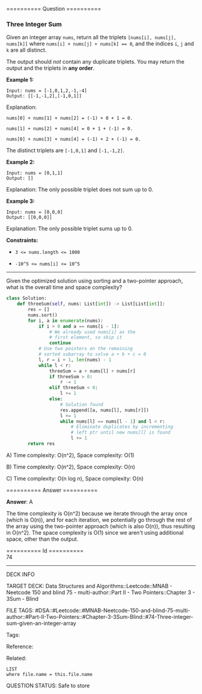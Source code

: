 ========== Question ==========  

### Three Integer Sum

Given an integer array `nums`, return all the triplets `[nums[i], nums[j], nums[k]]` where `nums[i] + nums[j] + nums[k] == 0`, and the indices `i`, `j` and `k` are all distinct.

The output should _not_ contain any duplicate triplets. You may return the output and the triplets in **any order**.

**Example 1:**

```
Input: nums = [-1,0,1,2,-1,-4]
Output: [[-1,-1,2],[-1,0,1]]
```

Explanation:

`nums[0] + nums[1] + nums[2] = (-1) + 0 + 1 = 0.`

`nums[1] + nums[2] + nums[4] = 0 + 1 + (-1) = 0.`

`nums[0] + nums[3] + nums[4] = (-1) + 2 + (-1) = 0.`

The distinct triplets are `[-1,0,1]` and `[-1,-1,2]`.

**Example 2:**

```
Input: nums = [0,1,1]
Output: []
```

Explanation: The only possible triplet does not sum up to 0.

**Example 3:**

```
Input: nums = [0,0,0]
Output: [[0,0,0]]
```

Explanation: The only possible triplet sums up to 0.

**Constraints:**

-   `3 <= nums.length <= 1000`

-   `-10^5 <= nums[i] <= 10^5`

---

Given the optimized solution using sorting and a two-pointer approach, what is the overall time and space complexity?

```python
class Solution:
    def threeSum(self, nums: List[int]) -> List[List[int]]:
        res = []
        nums.sort()
        for i, a in enumerate(nums):
            if i > 0 and a == nums[i - 1]:
                # We already used nums[i] as the
                # first element, so skip it
                continue
            # Use two pointers on the remaining
            # sorted subarray to solve a + b + c = 0
            l, r = i + 1, len(nums) - 1
            while l < r:
                threeSum = a + nums[l] + nums[r]
                if threeSum > 0:
                    r -= 1
                elif threeSum < 0:
                    l += 1
                else:
                    # Solution found
                    res.append([a, nums[l], nums[r]])
                    l += 1
                    while nums[l] == nums[l - 1] and l < r:
                        # Eliminate duplicates by incrementing
                        # left ptr until new nums[l] is found
                        l += 1
        return res
```

A) Time complexity: O(n^2), Space complexity: O(1)

B) Time complexity: O(n^2), Space complexity: O(n)

C) Time complexity: O(n log n), Space complexity: O(n)  

========== Answer ==========  

**Answer**: A

The time complexity is O(n^2) because we iterate through the array once (which is O(n)), and for each iteration, we potentially go through the rest of the array using the two-pointer approach (which is also O(n)), thus resulting in O(n^2). The space complexity is O(1) since we aren't using additional space, other than the output.

========== Id ==========  
74

---

DECK INFO

TARGET DECK: Data Structures and Algorithms::Leetcode::MNAB - Neetcode 150 and blind 75 - multi-author::Part II - Two Pointers::Chapter 3 - 3Sum - Blind

FILE TAGS: #DSA::#Leetcode::#MNAB-Neetcode-150-and-blind-75-multi-author::#Part-II-Two-Pointers::#Chapter-3-3Sum-Blind::#74-Three-integer-sum-given-an-integer-array

Tags:

Reference:

Related:

```dataview
LIST
where file.name = this.file.name
```

QUESTION STATUS: Safe to store
